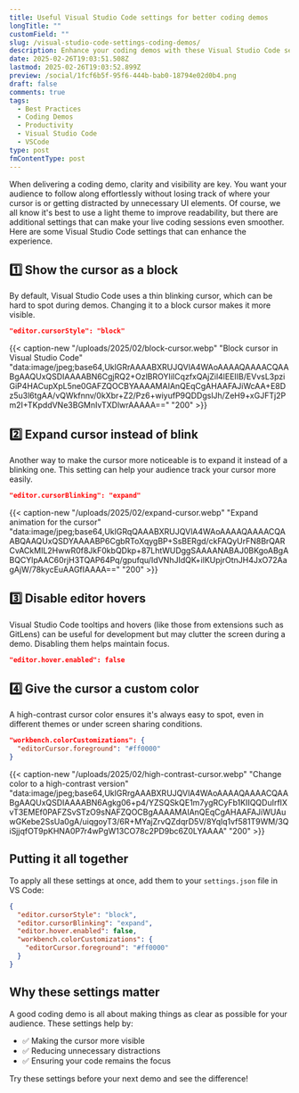 ```yaml
---
title: Useful Visual Studio Code settings for better coding demos
longTitle: ""
customField: ""
slug: /visual-studio-code-settings-coding-demos/
description: Enhance your coding demos with these Visual Studio Code settings for better visibility and focus during presentations.
date: 2025-02-26T19:03:51.508Z
lastmod: 2025-02-26T19:03:52.899Z
preview: /social/1fcf6b5f-95f6-444b-bab0-18794e02d0b4.png
draft: false
comments: true
tags:
  - Best Practices
  - Coding Demos
  - Productivity
  - Visual Studio Code
  - VSCode
type: post
fmContentType: post
---
```


When delivering a coding demo, clarity and visibility are key. You want your audience to follow along effortlessly without losing track of where your cursor is or getting distracted by unnecessary UI elements. Of course, we all know it's best to use a light theme to improve readability, but there are additional settings that can make your live coding sessions even smoother. Here are some Visual Studio Code settings that can enhance the experience.

## 1️⃣ Show the cursor as a block  

By default, Visual Studio Code uses a thin blinking cursor, which can be hard to spot during demos. Changing it to a block cursor makes it more visible.

```json
"editor.cursorStyle": "block"
```

{{< caption-new "/uploads/2025/02/block-cursor.webp" "Block cursor in Visual Studio Code"  "data:image/jpeg;base64,UklGRrAAAABXRUJQVlA4WAoAAAAQAAAACQAABgAAQUxQSDIAAAABN6CgjRQ2+OzlBROYIiICqzfxQAjZil4lEEIIB/EVvsL3pziGiP4HACupXpL5ne0GAFZQOCBYAAAAMAIAnQEqCgAHAAFAJiWcAA+E8Dz5u3l6tgAA/vQWkfnnv/0kXbr+Z2/Pz6+wiyufP9QDDgslJh/ZeH9+xGJFTj2Pm2I+TKpddVNe3BGMnIvTXDlwrAAAAA==" "200" >}}

## 2️⃣ Expand cursor instead of blink

Another way to make the cursor more noticeable is to expand it instead of a blinking one. This setting can help your audience track your cursor more easily.

```json
"editor.cursorBlinking": "expand"
```

{{< caption-new "/uploads/2025/02/expand-cursor.webp" "Expand animation for the cursor"  "data:image/jpeg;base64,UklGRqQAAABXRUJQVlA4WAoAAAAQAAAACQAABQAAQUxQSDYAAAABP6CgbRToXqygBP+SsBERgd/ckFAQyUrFN8BrQARCvACkMIL2HwwR0f8JkF0kbQDkp+87LhtWUDggSAAAANABAJ0BKgoABgABQCYlpAAC60rjH3TQAP64Pq/gpufqu/IdVNhJIdQK+ilKUpjrOtnJH4JxO72AagAjW/78kycEuAAGfIAAAA==" "200" >}}

## 3️⃣ Disable editor hovers

Visual Studio Code tooltips and hovers (like those from extensions such as GitLens) can be useful for development but may clutter the screen during a demo. Disabling them helps maintain focus.

```json
"editor.hover.enabled": false
```

## 4️⃣ Give the cursor a custom color

A high-contrast cursor color ensures it's always easy to spot, even in different themes or under screen sharing conditions.

```json
"workbench.colorCustomizations": {
  "editorCursor.foreground": "#ff0000"
}
```

{{< caption-new "/uploads/2025/02/high-contrast-cursor.webp" "Change color to a high-contrast version"  "data:image/jpeg;base64,UklGRrgAAABXRUJQVlA4WAoAAAAQAAAACQAABgAAQUxQSDIAAAABN6Agkg06+p4/YZSQSkQE1m7ygRCyFb1KIIQQDuIrfIXvT3EMEf0PAFZSvSTzO9sNAFZQOCBgAAAAMAIAnQEqCgAHAAFAJiWUAuwGKebe2SsUa0gA/uiqgoyT3/6R+MYajZrvQZdqrD5V/8Yqlq1vf581T9WM/3QiSjjqfOT9pKHNA0P7r4wPgW13CO78c2PD9bc6Z0LYAAAA" "200" >}}

## Putting it all together

To apply all these settings at once, add them to your `settings.json` file in VS Code:

```json
{
  "editor.cursorStyle": "block",
  "editor.cursorBlinking": "expand",
  "editor.hover.enabled": false,
  "workbench.colorCustomizations": {
    "editorCursor.foreground": "#ff0000"
  }
}
```

## Why these settings matter

A good coding demo is all about making things as clear as possible for your audience. These settings help by:

- ✅ Making the cursor more visible
- ✅ Reducing unnecessary distractions
- ✅ Ensuring your code remains the focus

Try these settings before your next demo and see the difference!